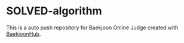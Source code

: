 # SOLVED-algorithm
This is a auto push repository for Baekjoon Online Judge created with [BaekjoonHub](https://github.com/BaekjoonHub/BaekjoonHub).
